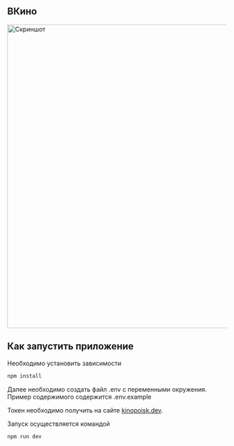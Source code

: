 ## ВКино

<img width="1530" height="697" alt="Скриншот" src="https://github.com/user-attachments/assets/1fdfdf26-3638-4279-9fe6-c08024c092ae" />

## Как запустить приложение

Необходимо установить зависимости
```bash
npm install
```

Далее необходимо создать файл .env с переменными окружения.
Пример содержимого содержится .env.example

Токен необходимо получить на сайте [kinopoisk.dev](https://kinopoisk.dev).

Запуск осуществляется командой
```bash
npm run dev
```
